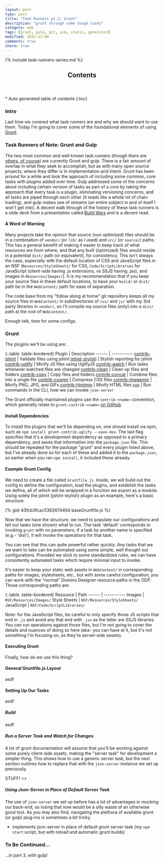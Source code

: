 ```yaml
---
layout: post
type: post
title: "Task Runners pt.2: Grunt"
description: "grunt through some tough tasks"
category: web
tags: [grunt, gulp, git, scm, static, generator]
modified: 2015-12-04
comments: true
share: true
---
```


{% include task-runners-series.md %}

<!-- auto-magic TOC! -->
<section>
  <header data-toggle="tooltip" title="it's dangerous to go alone, take this">
    <h2>Contents</h2>
  </header>
<div id="drawer" markdown="1">
*  Auto generated table of contents
{:toc}
</div>
</section>

### Intro
Last time we covered what task runners are and why we should want to use them. Today I'm going to cover some of the foundational elements of using [Grunt](http://gruntjs.com/).

### Task Runners of Note: Grunt and Gulp
The two most common and well known task runners (though there are [others, of course](http://blog.cozycloud.cc/technic/2014/06/18/task-runners-comparison/)) are currently Grunt and gulp. There is a fair amount of overlap in what they seek to accomplish, but as with many open source projects, where they differ is in implementation and intent. Grunt has been around for a while and took the approach of including some common, core tasks with plugins added over time. Gulp addressed some of the concerns about including certain version of tasks as part of a core by taking the approach that every task is a plugin, eliminating versioning concerns, and all tasks are piped through each other (it reads like a whole lot of chain loading), and gulp makes use of streams (an entire subject in and of itself I won't get into). A decent walk through of the history of these task runners is a slide deck from a presentation called [Build Wars](http://markdalgleish.github.io/presentation-build-wars-gulp-vs-grunt/) and is a decent read.

#### A Word of Warning
Many projects take the opinion that source (non optimized) files should be in a combination of `vendor/` (or `lib/` as I used) and `src/` (or `source/`) paths. This has a general benefit of making it easier to keep track of what resources are from where, and that any built (optimized) files would reside in a potential `dist/` path (or equivalent), for consistency. This isn't always the case, especially with the default location of CSS and JavaScript files in an NSF (`Resources/StyleSheets/` for CSS, `Code/ScriptLibraries` for JavaScript (client-side having .js extensions, vs SSJS having .jss), and images in `Resources/Images/`). It is my recommendation that if you keep your source files in these default locations, to have your `build/` or `dist/` path be in the `WebContent/` path for ease of separation.

The code base from my "follow along at home" git repository keeps all my source files in `WebContent/` in subdirectories of `css/` and `js/` with my 3rd party libraries in `vendor/`, so I'll compile my source files (only) into a `dist/` path at the root of `WebContent/`.

Enough talk, time for some configs.

### Grunt
The plugins we'll be using are:

{:.table .table-bordered}
Plugin |	Description
------ | -----------
[contrib-jshint](https://www.npmjs.org/package/grunt-contrib-jshint)		|	Validate files using jshint
[jshint-stylish](https://www.npmjs.com/package/jshint-stylish)  			| Stylish reporting for jshint
[contrib-uglify](https://www.npmjs.org/package/grunt-contrib-uglify)		|	Minify JS files using UglifyJS
[contrib-watch](https://www.npmjs.org/package/grunt-contrib-watch)			|	Run tasks whenever watched files are changed
[contrib-clean](https://www.npmjs.org/package/grunt-contrib-clean) 			|	Clean up files and folders
[contrib-copy](https://www.npmjs.org/package/grunt-contrib-copy) 			|	Copy files and folders
[contrib-concat](https://www.npmjs.org/package/grunt-contrib-concat)		|	Combine files into a single file
[contrib-cssmin](https://www.npmjs.org/package/grunt-contrib-cssmin)		|	Compress CSS files
[contrib-imagemin](https://www.npmjs.org/package/grunt-contrib-imagemin)	|	Minify PNG, JPG, and GIFs
[contrib-htmlmin](https://www.npmjs.org/package/grunt-contrib-htmlmin)		|	Minify HTML files
[run](https://www.npmjs.com/package/grunt-run)								|	Run commands in the CLI, how we can invoke `json-server`

The Grunt officially maintained plugins use the `contrib-<name>` convention, which generally relate to `grunt-contrib-<name>` [on GitHub](https://github.com/gruntjs/).

#### Install Dependencies
To install the plugins that we'll be depending on, one should install via npm, such as `npm install grunt-contrib-uglify --save-dev`. The last flag specifies that it's a development dependency as opposed to a primary dependency, and saves that information into the `package.json` file. This should be repeated for the package "grunt" and every plugin listed above, but I've already done so for each of these and added it to the `package.json`, so earlier when you ran `npm install`, it included these already.

#### Example Grunt Config
We need to create a file called `Gruntfile.js`. Inside, we will build out the config to define the configuration, load the plugins, and establish the tasks we define, all of which will be wrapped in a function we export as a module. Using solely the jshint (jshint-stylish) plugin as an example, here's a basic structure:

{% gist 43fcb3fcac536267440d baseGruntfile.js %}

Now that we have the structure, we need to populate our configurations and tell our tasks (one shown) what to run. The task 'default' corresponds to invoking `grunt` with no parameters; if a task by another name is specified (e.g.- 'dist'), it will invoke the operations for that task.

You can see that this can quite powerful rather quickly. Any tasks that we we want to take can be automated using some simple, well thought out configurations. Provided we stick to some standardized rules, we can have consistently automated tasks which require minimal input to invoke.

It's easier to keep your static web assets in `WebContent/` in corresponding paths for images, stylesheets, etc., but with some careful configuration, you can work with the "normal" Domino Designer resource paths in the ODP. Those corresponding paths are:

{:.table .table-bordered}
Resource    	|	Path
------ | -----------
Images			|	`NSF/Resources/Images/`
Style Sheets	|	`NSF/Resources/StyleSheets/`
JavaScript 		|	`NSF/Code/ScriptLibraries/`

Note: for the JavaScript files, be careful to only specify those JS scripts that end in `.js` and avoid any that end with `.jss` as the latter are SSJS libraries. You _can_ run operations against those files, but I'm not going to cover the details and nuances of doing so here (aka- you can have at it, but it's not something I'm focusing on, as they're server-side assets).

#### Executing Grunt
Finally, how do we use this thing?

#### General Gruntfile.js Layout
asdf

#### Setting Up Our Tasks
asdf

##### Build
asdf

##### Run a Server Task and Watch for Changes
A lot of grunt documentation will assume that you'll be working against some purely client-side assets, making the "server task" for development a simpler thing. This shows how to use a generic server task, but the next section outlines how to replace that with the `json-server` instance we set up previously.

STUFF!
<<Proxy>>

##### Using Json-Server in Place of Default Server Task
The use of `json-server` we set up before has a lot of advantages in mocking our back-end, so losing that now would be a silly waste of an otherwise good tool. As you may also find, navigating the plethora of available grunt (or gulp) plug-ins is sometimes a bit tricky. 

* implements json-server in place of default grunt server task (my `npm start` script, but with reload and automatic grunt builds)

### To Be Continued...
...in part 3, with gulp!